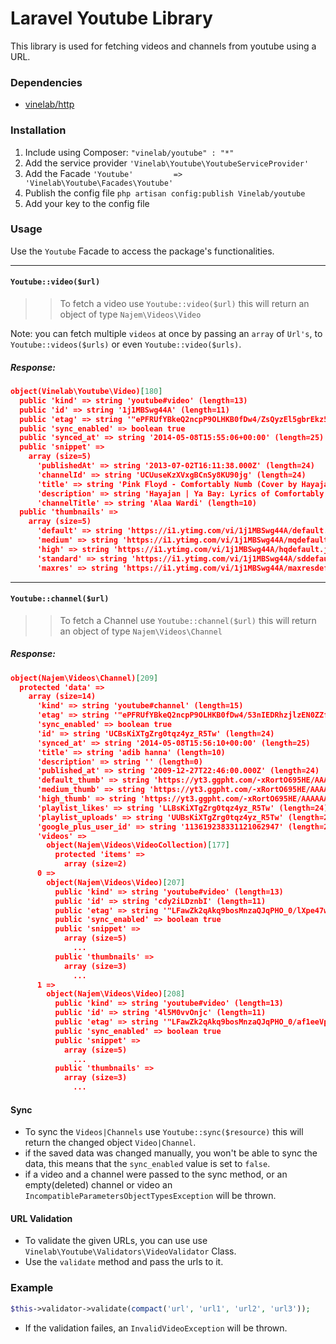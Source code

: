 # Laravel Youtube Library
This library is used for fetching videos and channels from youtube using a URL.

### Dependencies

* [vinelab/http](https://github.com/Vinelab/http)

### Installation
1. Include using Composer: `"vinelab/youtube" : "*"`
2. Add the service provider
`'Vinelab\Youtube\YoutubeServiceProvider'`
3. Add the Facade `'Youtube'         => 'Vinelab\Youtube\Facades\Youtube'`
4. Publish the config file `php artisan config:publish Vinelab/youtube`
5. Add your key to the config file
 
### Usage
Use the `Youtube` Facade to access the package's functionalities.
___

#### `Youtube::video($url)`

>> To fetch a video use `Youtube::video($url)`
this will return an object of type `Najem\Videos\Video`

Note: you can fetch multiple `videos` at once by passing an `array` of `Url's`, to `Youtube::videos($urls)` or even `Youtube::video($urls)`.

##### Response:

```json
object(Vinelab\Youtube\Video)[180]
  public 'kind' => string 'youtube#video' (length=13)
  public 'id' => string '1j1MBSwg44A' (length=11)
  public 'etag' => string '"ePFRUfYBkeQ2ncpP9OLHKB0fDw4/ZsQyzEl5gbrEkz55D3fNHwM1RUM"' (length=57)
  public 'sync_enabled' => boolean true
  public 'synced_at' => string '2014-05-08T15:55:06+00:00' (length=25)
  public 'snippet' => 
    array (size=5)
      'publishedAt' => string '2013-07-02T16:11:38.000Z' (length=24)
      'channelId' => string 'UCUuseKzXVxgBCnSy8KU90jg' (length=24)
      'title' => string 'Pink Floyd - Comfortably Numb (Cover by Hayajan)' (length=48)
      'description' => string 'Hayajan | Ya Bay: Lyrics of Comfortably Numb wr'... (length=675)
      'channelTitle' => string 'Alaa Wardi' (length=10)
  public 'thumbnails' => 
    array (size=5)
      'default' => string 'https://i1.ytimg.com/vi/1j1MBSwg44A/default.jpg' (length=47)
      'medium' => string 'https://i1.ytimg.com/vi/1j1MBSwg44A/mqdefault.jpg' (length=49)
      'high' => string 'https://i1.ytimg.com/vi/1j1MBSwg44A/hqdefault.jpg' (length=49)
      'standard' => string 'https://i1.ytimg.com/vi/1j1MBSwg44A/sddefault.jpg' (length=49)
      'maxres' => string 'https://i1.ytimg.com/vi/1j1MBSwg44A/maxresdefault.jpg' (length=53)
```
___

#### `Youtube::channel($url)`

>> To fetch a Channel use `Youtube::channel($url)`
this will return an object of type `Najem\Videos\Channel`

##### Response:

```json
object(Najem\Videos\Channel)[209]
  protected 'data' =>
    array (size=14)
      'kind' => string 'youtube#channel' (length=15)
      'etag' => string '"ePFRUfYBkeQ2ncpP9OLHKB0fDw4/53nIEDRhzjlzEN0ZZf1TQ5Oyr_0"' (length=57)
      'sync_enabled' => boolean true
      'id' => string 'UCBsKiXTgZrg0tqz4yz_R5Tw' (length=24)
      'synced_at' => string '2014-05-08T15:56:10+00:00' (length=25)
      'title' => string 'adib hanna' (length=10)
      'description' => string '' (length=0)
      'published_at' => string '2009-12-27T22:46:00.000Z' (length=24)
      'default_thumb' => string 'https://yt3.ggpht.com/-xRortO695HE/AAAAAAAAAAI/AAAAAAAAAAA/b2VPZd_ZNsk/s88-c-k-no/photo.jpg' (length=91)
      'medium_thumb' => string 'https://yt3.ggpht.com/-xRortO695HE/AAAAAAAAAAI/AAAAAAAAAAA/b2VPZd_ZNsk/s240-c-k-no/photo.jpg' (length=92)
      'high_thumb' => string 'https://yt3.ggpht.com/-xRortO695HE/AAAAAAAAAAI/AAAAAAAAAAA/b2VPZd_ZNsk/s240-c-k-no/photo.jpg' (length=92)
      'playlist_likes' => string 'LLBsKiXTgZrg0tqz4yz_R5Tw' (length=24)
      'playlist_uploads' => string 'UUBsKiXTgZrg0tqz4yz_R5Tw' (length=24)
      'google_plus_user_id' => string '113619238331121062947' (length=21)
      'videos' =>
        object(Najem\Videos\VideoCollection)[177]
          protected 'items' =>
            array (size=2)
      0 =>
        object(Najem\Videos\Video)[207]
          public 'kind' => string 'youtube#video' (length=13)
          public 'id' => string 'cdy2iLDznbI' (length=11)
          public 'etag' => string '"LFawZk2qAkq9bosMnzaQJqPHO_0/lXpe47wULVDBmjpY0A3wMuM2PpQ"' (length=57)
          public 'sync_enabled' => boolean true
          public 'snippet' =>
            array (size=5)
              ...
          public 'thumbnails' =>
            array (size=3)
              ...
      1 =>
        object(Najem\Videos\Video)[208]
          public 'kind' => string 'youtube#video' (length=13)
          public 'id' => string '4l5M0vvOnjc' (length=11)
          public 'etag' => string '"LFawZk2qAkq9bosMnzaQJqPHO_0/af1eeVp2yks5Z1PgoBwAtyQK578"' (length=57)
          public 'sync_enabled' => boolean true
          public 'snippet' =>
            array (size=5)
              ...
          public 'thumbnails' =>
            array (size=3)
              ...
```

#### Sync

* To sync the ```Videos|Channels``` use ```Youtube::sync($resource)```
this will return the changed object ```Video|Channel```.
* if the saved data was changed manually, you won't be able to sync the data, this means that the ```sync_enabled``` 
value is set to ```false```.
* if a video and a channel were passed to the sync method, or an empty(deleted) channel or video
an ```IncompatibleParametersObjectTypesException``` will be thrown.

#### URL Validation
* To validate the given URLs, you can use use ```Vinelab\Youtube\Validators\VideoValidator``` Class.
* Use the ```validate``` method and pass the urls to it.

### Example
```php
$this->validator->validate(compact('url', 'url1', 'url2', 'url3'));
```
* If the validation failes, an ```InvalidVideoException``` will be thrown.

